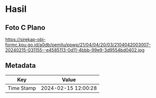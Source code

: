 # Hasil

## Foto C Plano

https://sirekap-obj-formc.kpu.go.id/a0db/pemilu/ppwp/21/04/04/20/03/2104042003007-20240215-031155--e4585113-0d11-4bbb-99e9-3d9554bd0402.jpg


## Metadata

| Key        | Value               |
| ---------- | ------------------- |
| Time Stamp | 2024-02-15 12:00:28 |




